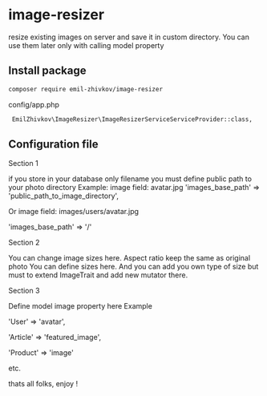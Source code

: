 # image-resizer
resize existing images on server and save it in custom directory. You can use them later only with calling model property




## Install package
``` bash
composer require emil-zhivkov/image-resizer


```

config/app.php
``` bash
 EmilZhivkov\ImageResizer\ImageResizerServiceServiceProvider::class,
```


## Configuration file

Section 1

if you store in your database only filename you must define public path to your photo directory
Example: 
image field: avatar.jpg
'images_base_path' => 'public_path_to_image_directory',

Or
image field: images/users/avatar.jpg

'images_base_path' => '/'



Section 2

You can change image sizes here. Aspect ratio keep the same as original photo
You can define sizes here. And you can add you own type of size but must to extend ImageTrait and add new mutator there.


Section 3

Define model image property here
Example

'User' => 'avatar',

'Article' => 'featured_image',

'Product' => 'image'

etc.


thats all folks, enjoy ! 
